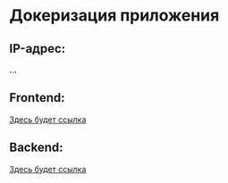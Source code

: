 # Докеризация приложения

## IP-адрес:
***.***.**.**

## Frontend:
[Здесь будет ссылка]()

## Backend:
[Здесь будет ссылка]()
